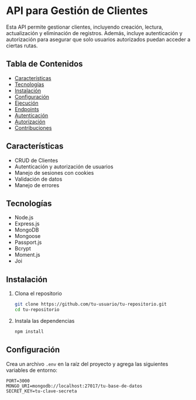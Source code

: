 # API para Gestión de Clientes

Esta API permite gestionar clientes, incluyendo creación, lectura, actualización y eliminación de registros. Además, incluye autenticación y autorización para asegurar que solo usuarios autorizados puedan acceder a ciertas rutas.

## Tabla de Contenidos
- [Características](#características)
- [Tecnologías](#tecnologías)
- [Instalación](#instalación)
- [Configuración](#configuración)
- [Ejecución](#ejecución)
- [Endpoints](#endpoints)
- [Autenticación](#autenticación)
- [Autorización](#autorización)
- [Contribuciones](#contribuciones)

## Características
- CRUD de Clientes
- Autenticación y autorización de usuarios
- Manejo de sesiones con cookies
- Validación de datos
- Manejo de errores

## Tecnologías
- Node.js
- Express.js
- MongoDB
- Mongoose
- Passport.js
- Bcrypt
- Moment.js
- Joi

## Instalación

1. Clona el repositorio
    ```sh
    git clone https://github.com/tu-usuario/tu-repositorio.git
    cd tu-repositorio
    ```

2. Instala las dependencias
    ```sh
    npm install
    ```

## Configuración

Crea un archivo `.env` en la raíz del proyecto y agrega las siguientes variables de entorno:

```env
PORT=3000
MONGO_URI=mongodb://localhost:27017/tu-base-de-datos
SECRET_KEY=tu-clave-secreta
